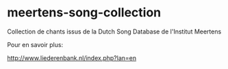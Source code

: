 # meertens-song-collection
Collection de chants issus de la Dutch Song Database de l'Institut Meertens

Pour en savoir plus:

http://www.liederenbank.nl/index.php?lan=en
